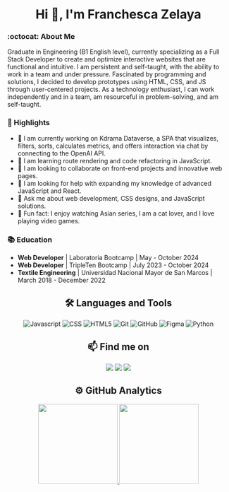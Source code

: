 <h1 align="center">Hi 👋, I'm 
Franchesca Zelaya</a></h1>

### :octocat: About Me

Graduate in Engineering (B1 English level), currently specializing as a Full Stack Developer to create and optimize interactive websites that are functional and intuitive. I am persistent and self-taught, with the ability to work in a team and under pressure. Fascinated by programming and solutions, I decided to develop prototypes using HTML, CSS, and JS through user-centered projects. As a technology enthusiast, I can work independently and in a team, am resourceful in problem-solving, and am self-taught.


### 🌟 Highlights

- 🔭 I am currently working on Kdrama Dataverse, a SPA that visualizes, filters, sorts, calculates metrics, and offers interaction via chat by connecting to the OpenAI API.
- 🌱 I am learning route rendering and code refactoring in JavaScript.
- 🤝 I am looking to collaborate on front-end projects and innovative web pages.
- 🤔 I am looking for help with expanding my knowledge of advanced JavaScript and React.
- 💬 Ask me about web development, CSS designs, and JavaScript solutions.
- 💜 Fun fact: I enjoy watching Asian series, I am a cat lover, and I love playing video games.
  
### 📚 Education

- **Web Developer** | Laboratoria Bootcamp | May - October 2024
- **Web Developer** | TripleTen Bootcamp | July 2023 - October 2024
- **Textile Engineering** | Universidad Nacional Mayor de San Marcos | March 2018 - December 2022

<h2 align="center">🛠️ Languages and Tools</h2>

<p align="center">
  <img src="https://img.shields.io/badge/javascript-%23323330.svg?style=for-the-badge&logo=javascript&logoColor=%23F7DF1E" alt="Javascript"/>
  <img src="https://img.shields.io/badge/css3-%231572B6.svg?style=for-the-badge&logo=css3&logoColor=white" alt="CSS"/>
  <img src="https://img.shields.io/badge/html5-%23E34F26.svg?style=for-the-badge&logo=html5&logoColor=white" alt="HTML5"/>
  <img src="https://img.shields.io/badge/git-%23F05033.svg?style=for-the-badge&logo=git&logoColor=white" alt="Git"/>
  <img src="https://img.shields.io/badge/github-%23121011.svg?style=for-the-badge&logo=github&logoColor=white" alt="GitHub"/>
  <img src="https://img.shields.io/badge/figma-%23F24E1E.svg?style=for-the-badge&logo=figma&logoColor=white" alt="Figma"/>
  <img src="https://img.shields.io/badge/python-%23323330.svg?style=for-the-badge&logo=python&logoColor=%23F7DF1E" alt="Python"/>
<p>

<h2 align="center">📫 Find me on</h2>

<p align="center">
<a href="www.linkedin.com/in/franchesca-zelaya"><img src="https://img.shields.io/badge/-LINKEDIN%20-0077B5?style=for-the-badge&logo=Linkedin&logoColor=white"/></a>
<a href="mailto:fatimapolgar2001@gmail.com"><img src="https://img.shields.io/badge/-GMAIL-D14836?style=for-the-badge&logo=Gmail&logoColor=white"/></a>
<a href="https://www.instagram.com/fatimazelayac/"><img src="https://img.shields.io/badge/-INSTAGRAM-E4405F?style=for-the-badge&logo=Instagram&logoColor=white"/></a>
</p>

<h2 align="center">⚙️ GitHub Analytics</h2>

<p align="center">
<a href="https://github.com/FranchescaF">
  <img height="180em" src="https://github-readme-stats-eight-theta.vercel.app/api?username=FranchescaF&show_icons=true&theme=algolia&include_all_commits=true&count_private=true"/>
  <img height="180em" src="https://github-readme-stats-eight-theta.vercel.app/api/top-langs/?username=FranchescaF&layout=compact&langs_count=8&theme=algolia"/>
</a>
</p>
